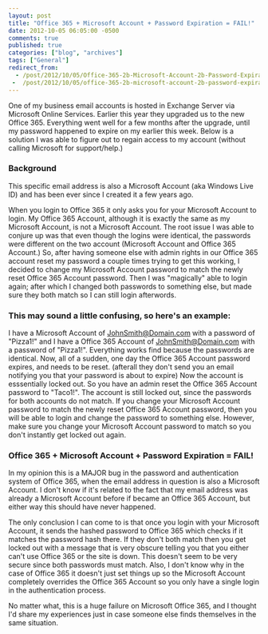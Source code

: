 ```yaml
---
layout: post
title: "Office 365 + Microsoft Account + Password Expiration = FAIL!"
date: 2012-10-05 06:05:00 -0500
comments: true
published: true
categories: ["blog", "archives"]
tags: ["General"]
redirect_from: 
  - /post/2012/10/05/Office-365-2b-Microsoft-Account-2b-Password-Expiration-3d-FAIL!
 -  /post/2012/10/05/office-365-2b-microsoft-account-2b-password-expiration-3d-fail!
---
```

<!-- more -->
<p>One of my business email accounts is hosted in Exchange Server via Microsoft Online Services. Earlier this year they upgraded us to the new Office 365. Everything went well for a few months after the upgrade, until my password happened to expire on my earlier this week. Below is a solution I was able to figure out to regain access to my account (without calling Microsoft for support/help.)</p>
<h3>Background</h3>
<p>This specific email address is also a Microsoft Account (aka Windows Live ID) and has been ever since I created it a few years ago.</p>
<p>When you login to Office 365 it only asks you for your Microsoft Account to login. My Office 365 Account, although it is exactly the same as my Microsoft Account, is not a Microsoft Account. The root issue I was able to conjure up was that even though the logins were identical, the passwords were different on the two account (Microsoft Account and Office 365 Account.) So, after having someone else with admin rights in our Office 365 account reset my password a couple times trying to get this working, I decided to change my Microsoft Account password to match the newly reset Office 365 Account password. Then I was "magically" able to login again; after which I changed both passwords to something else, but made sure they both match so I can still login afterwords.</p>
<h3>This may sound a little confusing, so here's an example:</h3>
<p>I have a Microsoft Account of <a href="mailto:JohnSmith@Domain.com">JohnSmith@Domain.com</a> with a password of "Pizza1!" and I have a Office 365 Account of <a href="mailto:JohnSmith@Domain.com">JohnSmith@Domain.com</a> with a password of "Pizza1!". Everything works find because the passwords are identical. Now, all of a sudden, one day the Office 365 Account password expires, and needs to be reset. (afterall they don't send you an email notifying you that your password is about to expire) Now the account is esssentially locked out. So you have an admin reset the Office 365 Account password to "Taco1!". The account is still locked out, since the passwords for both accounts do not match. If you change your Microsoft Account password to match the newly reset Office 365 Account password, then you will be able to login and change the password to something else. However, make sure you change your Microsoft Account password to match so you don't instantly get locked out again.</p>
<h3>Office 365 + Microsoft Account + Password Expiration = FAIL!</h3>
<p>In my opinion this is a MAJOR bug in the password and authentication system of Office 365, when the email address in question is also a Microsoft Account. I don't know if it's related to the fact that my email address was already a Microsoft Account before if became an Office 365 Account, but either way this should have never happened.</p>
<p>The only conclusion I can come to is that once you login with your Microsoft Account, it sends the hashed password to Office 365 which checks if it matches the password hash there. If they don't both match then you get locked out with a message that is very obscure telling you that you either can't use Office 365 or the site is down. This doesn't seem to be very secure since both passwords must match. Also, I don't know why in the case of Office 365 it doesn't just set things up so the Microsoft Account completely overrides the Office 365 Account so you only have a single login in the authentication process.</p>
<p>No matter what, this is a huge failure on Microsoft Office 365, and I thought I'd share my experiences just in case someone else finds themselves in the same situation.</p>
<p>&nbsp;</p>
